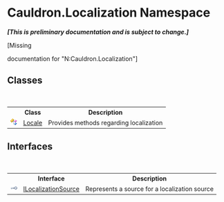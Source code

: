 # Cauldron.Localization Namespace
 _**\[This is preliminary documentation and is subject to change.\]**_

\[Missing <summary> documentation for "N:Cauldron.Localization"\]


## Classes
&nbsp;<table><tr><th></th><th>Class</th><th>Description</th></tr><tr><td>![Public class](media/pubclass.gif "Public class")</td><td><a href="T_Cauldron_Localization_Locale">Locale</a></td><td>
Provides methods regarding localization</td></tr></table>

## Interfaces
&nbsp;<table><tr><th></th><th>Interface</th><th>Description</th></tr><tr><td>![Public interface](media/pubinterface.gif "Public interface")</td><td><a href="T_Cauldron_Localization_ILocalizationSource">ILocalizationSource</a></td><td>
Represents a source for a localization source</td></tr></table>&nbsp;
